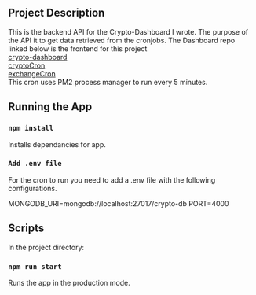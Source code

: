 ## Project Description

This is the backend API for the Crypto-Dashboard I wrote. The purpose of the API it to get data retrieved from the cronjobs. The Dashboard repo linked below is the frontend for this project
<br/>
[crypto-dashboard](https://github.com/EstianD/crypto-dashboard)<br/>
[cryptoCron](https://github.com/EstianD/crypto-cron-no-express)<br/>
[exchangeCron](https://github.com/EstianD/exchange-cron-no-express)<br/>
This cron uses PM2 process manager to run every 5 minutes.

## Running the App

### `npm install`

Installs dependancies for app.

### `Add .env file`

For the cron to run you need to add a .env file with the following configurations.

MONGODB_URI=mongodb://localhost:27017/crypto-db
PORT=4000

## Scripts

In the project directory:

### `npm run start`

Runs the app in the production mode.
